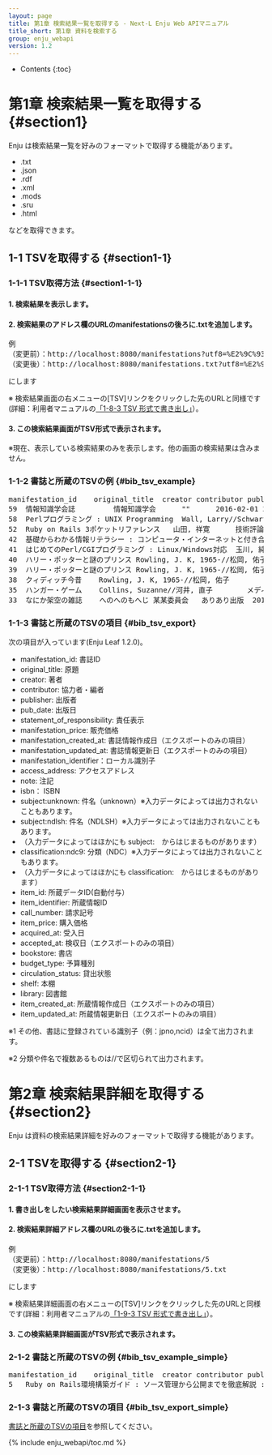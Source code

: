 ```yaml
---
layout: page
title: 第1章 検索結果一覧を取得する - Next-L Enju Web APIマニュアル
title_short: 第1章 資料を検索する
group: enju_webapi
version: 1.2
---
```


* Contents
{:toc}

第1章 検索結果一覧を取得する {#section1}
================================

Enju は検索結果一覧を好みのフォーマットで取得する機能があります。

* .txt
* .json
* .rdf
* .xml
* .mods
* .sru
* .html

などを取得できます。

1-1 TSVを取得する {#section1-1}
------------------------------------

### 1-1-1 TSV取得方法 {#section1-1-1} 

#### 1. 検索結果を表示します。

#### 2. 検索結果のアドレス欄のURLのmanifestationsの後ろに.txtを追加します。

<pre>
例
（変更前）：http://localhost:8080/manifestations?utf8=%E2%9C%93&query=&commit=%E6%A4%9C%E7%B4%A2
（変更後）：http://localhost:8080/manifestations.txt?utf8=%E2%9C%93&query=&commit=%E6%A4%9C%E7%B4%A2
</pre>

にします

※ 検索結果画面の右メニューの[TSV]リンクをクリックした先のURLと同様です(詳細：利用者マニュアルの[「1-8-3 TSV 形式で書き出し」](enju_user_1.html#section1-8-3)）。

#### 3. この検索結果画面がTSV形式で表示されます。 

※現在、表示している検索結果のみを表示します。他の画面の検索結果は含みません。

### 1-1-2 書誌と所蔵のTSVの例 {#bib_tsv_example}

<pre>
manifestation_id	original_title	creator	contributor	publisher	pub_date	statement_of_responsibility	manifestation_price	manifestation_created_at	manifestation_updated_at	manifestation_identifier	access_address	note	isbn	issn	jpno	doi	iss_itemno	lccn	issn_l	subject:unknown	subject:ndlsh	subject:bsh	subject:lcsh	classification:ndc9	classification:ddc	classification:clno	classification:ndc8	item_id	item_identifier	call_number	item_price	acquired_at	accepted_at	bookstore	budget_type	circulation_status	shelf	library	item_created_at	item_updated_at
59	情報知識学会誌			情報知識学会		""		2016-02-01 22:32:40 +0900	2016-02-01 22:32:41 +0900	http://iss.ndl.go.jp/books/R100000002-I000010302329-00				18817661			R100000002-I000010302329-00		09171436								
58	Perlプログラミング : UNIX Programming	Wall, Larry//Schwartz, Randal L//近藤, 嘉雪, 1961-		ソフトバンク出版事業部	1993-02	Larry Wall, Randal L.Schwartz 著; 近藤嘉雪 訳	4500	2016-02-01 22:32:16 +0900	2016-02-01 22:32:21 +0900	http://iss.ndl.go.jp/books/R100000002-I000002233875-00			9784890523849		93026947		R100000002-I000002233875-00			""	プログラミング用言語	""	""	""	""	""	007.64
52	Ruby on Rails 3ポケットリファレンス	山田, 祥寛		技術評論社	2012-03	山田祥寛 著	2780	2016-01-25 16:53:22 +0900	2016-02-01 22:04:12 +0900	http://iss.ndl.go.jp/books/R100000002-I023338308-00	""	""	9784774149806		22044410		R100000002-I023338308-00			""	ウェブアプリケーション	""	""	547.483	""	""	""
42	基礎からわかる情報リテラシー : コンピュータ・インターネットと付き合う基礎知識	奥村, 晴彦 	奥村, 晴彦 （著）	技術評論社	2014-02	奥村晴彦 著	1480	2015-12-26 17:54:55 +0900	2016-01-03 18:11:59 +0900	http://iss.ndl.go.jp/books/R100000002-I025107686-00	http://sample.jp/zzz.html	注記・・・	9784774162133		22349643		R100000002-I025107686-00			""	aaa//bbb	ccc	""	007//007.58	""	K|a|b	""	41	1987501	K062||4	1900	2015-01-10 00:00:00 +0900		あさま書店	siryohi	Available On Shelf	first_shelf	yours	2016-01-03 15:37:47 +0900	2016-01-03 15:37:47 +0900
41	はじめてのPerl/CGIプログラミング : Linux/Windows対応	玉川, 純, 1973-		秀和システム	2005-12	玉川純 著	2600	2015-12-26 17:51:17 +0900	2015-12-26 17:51:24 +0900	http://iss.ndl.go.jp/books/R100000002-I000008025272-00			9784798012032		20953804		R100000002-I000008025272-00			""	インターネット//プログラミング (コンピュータ)	""	""	547.483	""	""	""
40	ハリー・ポッターと謎のプリンス	Rowling, J. K, 1965-//松岡, 佑子//Schlesinger, Dan, 1955-		静山社	2010-03	J.K.ローリング 作; 松岡佑子 訳; ダン・シュレシンジャー 画		2015-12-26 15:24:08 +0900	2015-12-26 15:26:19 +0900	http://iss.ndl.go.jp/books/R100000002-I000010816152-00			9784863890442		21729546		R100000002-I000010816152-00							933.7	""	""	""	40	986003							Available On Shelf	first_shelf	yours	2015-12-26 15:26:19 +0900	2015-12-26 15:26:19 +0900
39	ハリー・ポッターと謎のプリンス	Rowling, J. K, 1965-//松岡, 佑子//Schlesinger, Dan, 1955-		静山社	2010-03	J.K.ローリング 作; 松岡佑子 訳; ダン・シュレシンジャー 画		2015-12-26 15:23:34 +0900	2015-12-26 15:28:59 +0900	http://iss.ndl.go.jp/books/R100000002-I000010816007-00			9784863890435		21729541		R100000002-I000010816007-00							933.7	""	""	""	39	986002							On Loan	first_shelf	yours	2015-12-26 15:25:52 +0900	2015-12-26 15:28:59 +0900
38	クィディッチ今昔	Rowling, J. K, 1965-//松岡, 佑子		静山社	2014-03	J.K.ローリング 作; 松岡佑子 訳	620	2015-12-26 15:22:30 +0900	2016-01-31 21:21:37 +0900	http://iss.ndl.go.jp/books/R100000002-I025292085-00			9784863892514		22375950		R100000002-I025292085-00							933.7	""	""	""	38	986001							On Loan	first_shelf	yours	2015-12-26 15:25:23 +0900	2016-01-31 21:21:37 +0900
35	ハンガー・ゲーム	Collins, Suzanne//河井, 直子		メディアファクトリー	2009-10	スーザン・コリンズ 著; 河井直子 訳	1800	2015-12-25 13:31:41 +0900	2015-12-26 01:27:57 +0900	http://iss.ndl.go.jp/books/R100000002-I000010857500-00	http://sample.jp/zzz.html	""	9784840130639		21753740		R100000002-I000010857500-00							933.7	""	""	""	37	888701	933|コ|1						On Loan	first_shelf	yours	2015-12-25 13:32:32 +0900	2015-12-25 13:32:59 +0900
33	なにか架空の雑誌	へのへのもへじ	某某委員会	ありあり出版	2011	どこそこ委員会（編）	1900	2015-12-24 20:10:21 +0900	2015-12-26 14:22:17 +0900	567890	http://sample.jp/	注記は?		00279153
</pre>

### 1-1-3 書誌と所蔵のTSVの項目 {#bib_tsv_export}

次の項目が入っています(Enju Leaf 1.2.0)。

<!-- 全件エクスポート（Librarian権限以上のみ）、
検索結果一覧エクスポート、検索結果詳細エクスポートの出力項目は
1.2.0ではところ共通です。 
-->

* manifestation_id: 書誌ID
* original_title: 原題
* creator: 著者
* contributor: 協力者・編者
* publisher: 出版者
* pub_date: 出版日
* statement_of_responsibility: 責任表示
* manifestation_price: 販売価格
* manifestation_created_at: 書誌情報作成日（エクスポートのみの項目）
* manifestation_updated_at: 書誌情報更新日（エクスポートのみの項目）
* manifestation_identifier：ローカル識別子
* access_address: アクセスアドレス
* note: 注記
* isbn： ISBN
* subject:unknown: 件名（unknown）※入力データによっては出力されないこともあります。
* subject:ndlsh: 件名（NDLSH）※入力データによっては出力されないこともあります。
* （入力データによってはほかにも subject:　からはじまるものがあります）
* classification:ndc9: 分類（NDC）※入力データによっては出力されないこともあります。
* （入力データによってはほかにも classification:　からはじまるものがあります）
* item_id: 所蔵データID(自動付与）
* item_identifier: 所蔵情報ID
* call_number: 請求記号
* item_price: 購入価格
* acquired_at: 受入日
* accepted_at: 検収日（エクスポートのみの項目）
* bookstore: 書店
* budget_type: 予算種別
* circulation_status: 貸出状態
* shelf: 本棚
* library: 図書館
* item_created_at: 所蔵情報作成日（エクスポートのみの項目）
* item_updated_at: 所蔵情報更新日（エクスポートのみの項目）

※1 その他、書誌に登録されている識別子（例：jpno,ncid）は全て出力されます。

※2 分類や件名で複数あるものは//で区切られて出力されます。

第2章 検索結果詳細を取得する {#section2}
========================================

Enju は資料の検索結果詳細を好みのフォーマットで取得する機能があります。

2-1 TSVを取得する {#section2-1}
-------------------------------

### 2-1-1 TSV取得方法 {#section2-1-1}

#### 1. 書き出しをしたい検索結果詳細画面を表示させます。

#### 2. 検索結果詳細アドレス欄のURLの後ろに.txtを追加します。

<pre>
例
（変更前）：http://localhost:8080/manifestations/5
（変更後）：http://localhost:8080/manifestations/5.txt
</pre>

にします

※ 検索結果詳細画面の右メニューの[TSV]リンクをクリックした先のURLと同様です(詳細：利用者マニュアルの[「1-9-3 TSV 形式で書き出し」](enju_user_1.html#section1-9-3)）。

#### 3. この検索結果詳細画面がTSV形式で表示されます。

### 2-1-2 書誌と所蔵のTSVの例 {#bib_tsv_example_simple}

<pre>
manifestation_id	original_title	creator	contributor	publisher	pub_date	statement_of_responsibility	manifestation_price	manifestation_created_at	manifestation_updated_at	manifestation_identifier	access_address	note	isbn	issn	jpno	doi	iss_itemno	lccn	issn_l	subject:unknown	subject:ndlsh	subject:bsh	subject:lcsh	classification:ndc9	classification:ddc	classification:clno	classification:ndc8	item_id	item_identifier	call_number	item_price	acquired_at	accepted_at	bookstore	budget_type	circulation_status	shelf	library	item_created_at	item_updated_at
5	Ruby on Rails環境構築ガイド : ソース管理から公開までを徹底解説 : 定番ツールを使いこなして今日から即戦力!	黒田, 努		インプレスジャパン//インプレスコミュニケーションズ	2013-03	黒田努 著	2800	2015-12-06 12:30:03 +0900	2015-12-09 12:32:14 +0900	http://iss.ndl.go.jp/books/R100000002-I024310898-00			9784844333753		22220800		R100000002-I024310898-00							547.483	""	""	""	4	909092							On Loan	first_shelf	yours	2015-12-06 17:33:57 +0900	2015-12-06 17:34:13 +0900
</pre>

### 2-1-3 書誌と所蔵のTSVの項目 {#bib_tsv_export_simple}

[書誌と所蔵のTSVの項目](enju_webapi_1.html#bib_tsv_export)を参照してください。

{% include enju_webapi/toc.md %}
